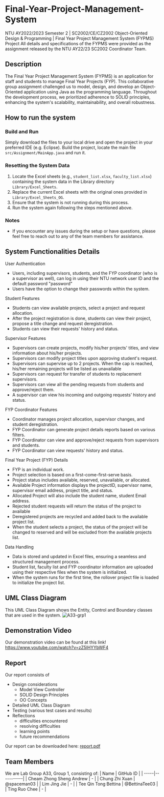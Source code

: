 # Final-Year-Project-Management-System
NTU AY2022/2023 Semester 2 | SC2002/CE/CZ2002 Object-Oriented Design & Programming | Final Year Project Management System (FYPMS) Project
All details and specifications of the FYPMS were provided as the assignment released by the NTU AY22/23 SC2002 Coordinator Team.

## Description
The Final Year Project Management System (FYPMS) is an application for staff and students to manage Final Year Projects (FYP). This collaborative group assignment challenged us to model, design, and develop an Object-Oriented application using Java as the programming language. Throughout the development process, we prioritized adherence to SOLID principles, enhancing the system's scalability, maintainability, and overall robustness.

## How to run the system
### Build and Run
Simply download the files to your local drive and open the project in your preferred IDE (e.g. Eclipse). Build the project, locate the main file `src/Assignment/MainApp.java` and run it. 
### Resetting the System Data
1. Locate the Excel sheets (e.g., `student_list.xlsx`, `faculty_list.xlsx`) containing the system data in the Library directory `Library/Excel_Sheets`.
2. Replace the current Excel sheets with the original ones provided in `Library/Excel_Sheets_OG`.
3. Ensure that the system is not running during this process.
4. Run the system again following the steps mentioned above.
### Notes
- If you encounter any issues during the setup or have questions, please feel free to reach out to any of the team members for assistance.

## System Functionalities Details
User Authentication
+ Users, including supervisors, students, and the FYP coordinator (who is a supervisor as well), can log in using their NTU network user ID and the default password "password"
+ Users have the option to change their passwords within the system.

Student Features
+ Students can view available projects, select a project and request allocation.
+ After the project registration is done, students can view their project, propose a title change and request deregistration.
+ Students can view their requests' history and status.

Supervisor Features
+ Supervisors can create projects, modify his/her projects' titles, and view information about his/her projects.
+ Supervisors can modify project titles upon approving student's request.
+ Supervisors can supervise up to 2 projects. When the cap is reached, his/her remaining projects will be listed as unavailable
+ Supervisors can request for transfer of students to replacement supervisors.
+ Supervisors can view all the pending requests from students and approve/reject them.
+ A supervisor can view his incoming and outgoing requests’ history and status. 

FYP Coordinator Features
+ Coordinator manages project allocation, supervisor changes, and student deregistration.
+ FYP Coordinator can generate project details reports based on various filters.
+ FYP Coordinator can view and approve/reject requests from supervisors and students.
+ FYP Coordinator can view requests' history and status.

Final Year Project (FYP) Details
+ FYP is an individual work.
+ Project selection is based on a first-come-first-serve basis.
+ Project status includes available, reserved, unavailable, or allocated.
+ Available Project information displays the projectID, supervisor name, supervisor email address, project title, and status.
+ Allocated Project will also include the student name, student Email address.
+ Rejected student requests will return the status of the project to available
+ Deregistered projects are recycled and added back to the available project list.
+ When the student selects a project, the status of the project will be changed to reserved and will be excluded from the available projects list. 

Data Handling
+ Data is stored and updated in Excel files, ensuring a seamless and structured management process.
+ Student list, faculty list and FYP coordinator information are uploaded using their respective files when the system is initialized.
+ When the system runs for the first time, the rollover project file is loaded to initialize the project list.

## UML Class Diagram
This UML Class Diagram shows the Entity, Control and Boundary classes that are used in the system.
![A33-grp1](https://github.com/BettinaTee03/Final-Year-Project-Management-System/assets/127083047/2e122dad-01f0-46e1-903b-8ab93628e374)

## Demonstration Video
Our demonstration video can be found at this link! 
https://www.youtube.com/watch?v=zZ5IHYYbWF4 

## Report
Our report consists of
+ Design considerations
  + Model View Controller
  + SOLID Design Principles
  + OO Concepts
+ Detailed UML Class Diagram
+ Testing (various test cases and results)
+ Reflections
  + difficulties encountered
  + resolving difficulties
  + learning points
  + future recommendations

Our report can be downloaded here: [report.pdf](https://github.com/BettinaTee03/Final-Year-Project-Management-System/files/14012532/report.pdf)

## Team Members
We are Lab Group A33, Group 1, consisting of:
| Name | GitHub ID |
| -----|-----------|
| Cheam Zhong Sheng Andrew | - |
| Chung Zhi Xuan | @spaceman03 |
| Lim Jing Jie | - | 
| Tee Qin Tong Bettina | @BettinaTee03 |
| Ting Ruo Chee | - |
